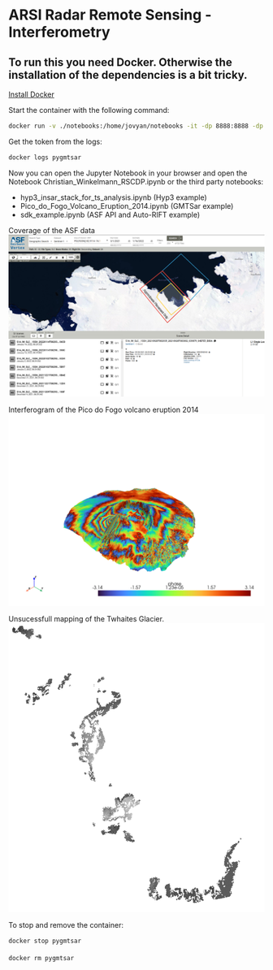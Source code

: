 # ARSI Radar Remote Sensing - Interferometry

## To run this you need Docker. Otherwise the installation of the dependencies is a bit tricky.

[Install Docker](https://docs.docker.com/engine/install/)

Start the container with the following command:
```bash
docker run -v ./notebooks:/home/jovyan/notebooks -it -dp 8888:8888 -dp 8787:8787 --restart always --name pygmtsar docker.io/pechnikov/pygmtsar 
```

Get the token from the logs:
```bash
docker logs pygmtsar
```

Now you can open the Jupyter Notebook in your browser and open the Notebook Christian_Winkelmann_RSCDP.ipynb or the third party notebooks:
- hyp3_insar_stack_for_ts_analysis.ipynb (Hyp3 example)
- Pico_do_Fogo_Volcano_Eruption_2014.ipynb (GMTSar example)
- sdk_example.ipynb (ASF API and Auto-RIFT example)

Coverage of the ASF data
![](notebooks/images/ASF_coverage.png)

Interferogram of the Pico do Fogo volcano eruption 2014
![](notebooks/images/3D_Interferogram.png)

Unsucessfull mapping of the Twhaites Glacier.
![](notebooks/images/TwhaitesGlacier.png)


To stop and remove the container:
```bash
docker stop pygmtsar

docker rm pygmtsar
```